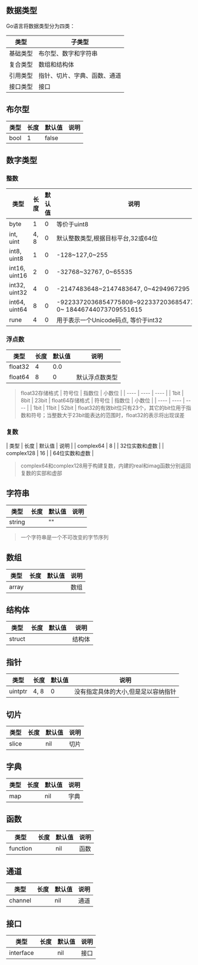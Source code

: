## 数据类型

Go语言将数据类型分为四类：

|  类型     | 子类型  |
|  -----   | ----  |
| 基础类型  |布尔型、数字和字符串 |
| 复合类型  |数组和结构体 |
| 引用类型  |指针、切片、字典、函数、通道|
| 接口类型  | 接口 |

## 布尔型
|  类型   | 长度  | 默认值  | 说明  |
|  ----  | ----  | ----  | ----  |
|  bool  |  1    | false |       |

## 数字类型

### 整数

|  类型   | 长度  | 默认值  | 说明  |
|  ----  | ----  | ----  | ----  |
| byte  | 1 | 0  | 等价于uint8  |
| int, uint  | 4, 8 | 0  | 默认整数类型,根据目标平台,32或64位  |
| int8, uint8  | 1 | 0  | -128~127,0~255  |
| int16, uint16  | 2 | 0  | -32768~32767, 0~65535  |
| int32, uint32  | 4 | 0  | -2147483648~2147483647, 0~4294967295  |
| int64, uint64  | 8 | 0  |-9223372036854775808~9223372036854775807, 0~ 18446744073709551615   |
| rune  | 4 | 0  | 用于表示一个Unicode码点, 等价于int32  |

### 浮点数

|  类型   | 长度  | 默认值  | 说明  |
|  ----  | ----  | ----  | ----  |
| float32  | 4 | 0.0  |   |
| float64  | 8 | 0  | 默认浮点数类型  |

> float32存储格式
> |  符号位  | 指数位  | 小数位  |
  |  ----  | ----  | ----  |
  | 1bit   | 8bit  | 23bit  |
> float64存储格式 
> |  符号位  | 指数位  | 小数位  |
  |  ----  | ----  | ----  |
  | 1bit   | 11bit  | 52bit  |
> float32的有效bit位只有23个，其它的bit位用于指数和符号；当整数大于23bit能表达的范围时，float32的表示将出现误差

### 复数
|  类型   | 长度  | 默认值  | 说明  |
| complex64  | 8 |   | 32位实数和虚数 |
| complex128  | 16 |   | 64位实数和虚数  |

> complex64和complex128用于构建复数，内建的real和imag函数分别返回复数的实部和虚部

## 字符串
|  类型   | 长度  | 默认值  | 说明  |
|  ----  | ----  | ----  | ----  |
| string  |  | ""  |   |

> 一个字符串是一个不可改变的字节序列

## 数组
|  类型   | 长度  | 默认值  | 说明  |
|  ----  | ----  | ----  | ----  |
| array  |       |       | 数组  |

## 结构体
|  类型   | 长度  | 默认值  | 说明  |
|  ----  | ----  | ----  | ----  |
| struct  |      |   | 结构体  |

## 指针
|  类型   | 长度  | 默认值  | 说明  |
|  ----  | ----  | ----  | ----  |
| uintptr  | 4, 8 | 0  | 没有指定具体的大小,但是足以容纳指针  |

## 切片
|  类型   | 长度  | 默认值  | 说明  |
|  ----  | ----  | ----  | ----  |
| slice  |  | nil  | 切片  |

## 字典
|  类型   | 长度  | 默认值  | 说明  |
|  ----  | ----  | ----  | ----  |
| map  |  | nil  | 字典  |

## 函数
|  类型   | 长度  | 默认值  | 说明  |
|  ----  | ----  | ----  | ----  |
| function  |  | nil  | 函数  |

## 通道
|  类型   | 长度  | 默认值  | 说明  |
|  ----  | ----  | ----  | ----  |
| channel  |  | nil  | 通道  |

## 接口
|  类型   | 长度  | 默认值  | 说明  |
|  ----  | ----  | ----  | ----  |
| interface  |  | nil  | 接口  |